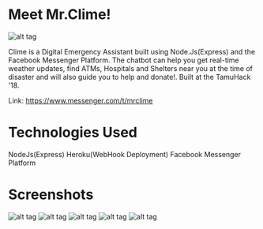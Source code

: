 # Meet Mr.Clime!
![alt tag](https://raw.githubusercontent.com/adarsh9pai/Clime/master/logo/logo.png)

Clime is a Digital Emergency Assistant built using Node.Js(Express) and the Facebook Messenger Platform. The chatbot can help you get real-time weather updates, find ATMs, Hospitals and Shelters near you at the time of disaster and will also guide you to help and donate!. Built at the TamuHack '18.

Link: https://www.messenger.com/t/mrclime

# Technologies Used
NodeJs(Express)
Heroku(WebHook Deployment)
Facebook Messenger Platform

# Screenshots
![alt tag](https://raw.githubusercontent.com/adarsh9pai/Clime/master/logo/0.jpeg)
![alt tag](https://raw.githubusercontent.com/adarsh9pai/Clime/master/logo/1.jpeg)
![alt tag](https://raw.githubusercontent.com/adarsh9pai/Clime/master/logo/2.jpeg)
![alt tag](https://raw.githubusercontent.com/adarsh9pai/Clime/master/logo/3.jpeg)
![alt tag](https://raw.githubusercontent.com/adarsh9pai/Clime/master/logo/4.jpeg)
